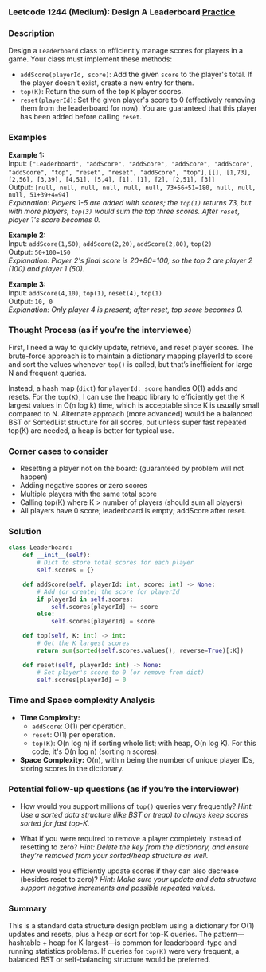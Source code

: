 ### Leetcode 1244 (Medium): Design A Leaderboard [Practice](https://leetcode.com/problems/design-a-leaderboard)

### Description  
Design a `Leaderboard` class to efficiently manage scores for players in a game. Your class must implement these methods:
- `addScore(playerId, score)`: Add the given `score` to the player's total. If the player doesn't exist, create a new entry for them.
- `top(K)`: Return the sum of the top `K` player scores.
- `reset(playerId)`: Set the given player's score to 0 (effectively removing them from the leaderboard for now). You are guaranteed that this player has been added before calling `reset`.

### Examples  
**Example 1:**  
Input: `["Leaderboard", "addScore", "addScore", "addScore", "addScore", "addScore", "top", "reset", "reset", "addScore", "top"]`, `[[], [1,73], [2,56], [3,39], [4,51], [5,4], [1], [1], [2], [2,51], [3]]`  
Output: `[null, null, null, null, null, null, 73+56+51=180, null, null, null, 51+39+4=94]`  
*Explanation: Players 1-5 are added with scores; the `top(1)` returns 73, but with more players, `top(3)` would sum the top three scores. After `reset`, player 1's score becomes 0.*

**Example 2:**  
Input: `addScore(1,50)`, `addScore(2,20)`, `addScore(2,80)`, `top(2)`  
Output: `50+100=150`  
*Explanation: Player 2's final score is 20+80=100, so the top 2 are player 2 (100) and player 1 (50).* 

**Example 3:**  
Input: `addScore(4,10)`, `top(1)`, `reset(4)`, `top(1)`  
Output: `10, 0`  
*Explanation: Only player 4 is present; after reset, top score becomes 0.* 

### Thought Process (as if you’re the interviewee)  
First, I need a way to quickly update, retrieve, and reset player scores. The brute-force approach is to maintain a dictionary mapping playerId to score and sort the values whenever `top()` is called, but that’s inefficient for large N and frequent queries.

Instead, a hash map (`dict`) for `playerId: score` handles O(1) adds and resets. For the `top(K)`, I can use the heapq library to efficiently get the K largest values in O(n log k) time, which is acceptable since K is usually small compared to N. Alternate approach (more advanced) would be a balanced BST or SortedList structure for all scores, but unless super fast repeated top(K) are needed, a heap is better for typical use.

### Corner cases to consider  
- Resetting a player not on the board: (guaranteed by problem will not happen)
- Adding negative scores or zero scores
- Multiple players with the same total score
- Calling top(K) where K > number of players (should sum all players)
- All players have 0 score; leaderboard is empty; addScore after reset.

### Solution

```python
class Leaderboard:
    def __init__(self):
        # Dict to store total scores for each player
        self.scores = {}

    def addScore(self, playerId: int, score: int) -> None:
        # Add (or create) the score for playerId
        if playerId in self.scores:
            self.scores[playerId] += score
        else:
            self.scores[playerId] = score

    def top(self, K: int) -> int:
        # Get the K largest scores
        return sum(sorted(self.scores.values(), reverse=True)[:K])

    def reset(self, playerId: int) -> None:
        # Set player's score to 0 (or remove from dict)
        self.scores[playerId] = 0
```

### Time and Space complexity Analysis  
- **Time Complexity:**
  - `addScore`: O(1) per operation.
  - `reset`: O(1) per operation.
  - `top(K)`: O(n log n) if sorting whole list; with heap, O(n log K). For this code, it's O(n log n) (sorting n scores).
- **Space Complexity:** O(n), with n being the number of unique player IDs, storing scores in the dictionary.

### Potential follow-up questions (as if you’re the interviewer)  
- How would you support millions of `top()` queries very frequently?
  *Hint: Use a sorted data structure (like BST or treap) to always keep scores sorted for fast top-K.*

- What if you were required to remove a player completely instead of resetting to zero?
  *Hint: Delete the key from the dictionary, and ensure they’re removed from your sorted/heap structure as well.*

- How would you efficiently update scores if they can also decrease (besides reset to zero)?
  *Hint: Make sure your update and data structure support negative increments and possible repeated values.*

### Summary
This is a standard data structure design problem using a dictionary for O(1) updates and resets, plus a heap or sort for top-K queries. The pattern—hashtable + heap for K-largest—is common for leaderboard-type and running statistics problems. If queries for `top(K)` were very frequent, a balanced BST or self-balancing structure would be preferred.